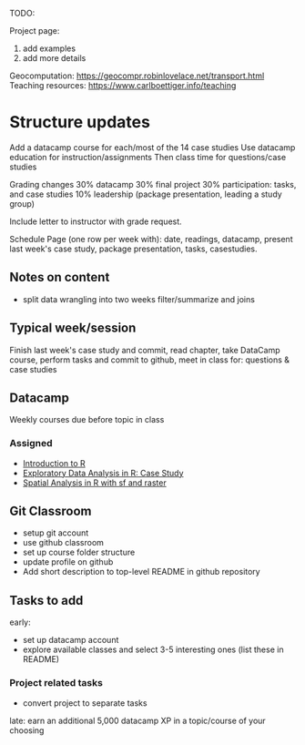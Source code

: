 TODO:

Project page:
1) add examples
2) add more details

Geocomputation: https://geocompr.robinlovelace.net/transport.html
Teaching resources: https://www.carlboettiger.info/teaching

# Structure updates
Add a datacamp course for each/most of the 14 case studies
Use datacamp education for instruction/assignments
Then class time for questions/case studies

Grading changes
30% datacamp
30% final project
30% participation: tasks, and case studies
10% leadership (package presentation, leading a study group)

Include letter to instructor with grade request.

Schedule Page (one row per week with):
date, readings, datacamp, present last week's case study, package presentation, tasks, casestudies.


## Notes on content

* split data wrangling into two weeks filter/summarize and joins



## Typical week/session
Finish last week's case study and commit, read chapter, take DataCamp course, perform tasks and commit to github, meet in class for: questions & case studies

## Datacamp
Weekly courses due before topic in class

### Assigned
* [Introduction to R](https://www.datacamp.com/courses/free-introduction-to-r) 
* [Exploratory Data Analysis in R: Case Study](https://www.datacamp.com/courses/exploratory-data-analysis-in-r-case-study)
* [Spatial Analysis in R with sf and raster](https://www.datacamp.com/courses/spatial-analysis-in-r-with-sf-and-raster)

## Git Classroom
* setup git account
* use github classroom
* set up course folder structure
* update profile on github
* Add short description to top-level README in github repository


## Tasks to add
early:
* set up datacamp account
* explore available classes and select 3-5 interesting ones (list these in README)


### Project related tasks
* convert project to separate tasks

late:
earn an additional 5,000 datacamp XP in a topic/course of your choosing
